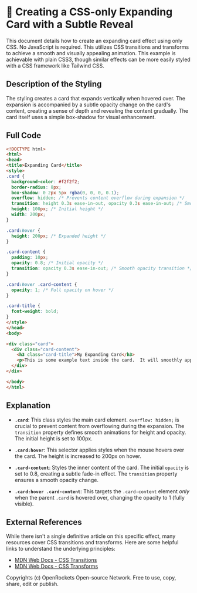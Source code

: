 # 🐞 Creating a CSS-only Expanding Card with a Subtle Reveal


This document details how to create an expanding card effect using only CSS.  No JavaScript is required. This utilizes CSS transitions and transforms to achieve a smooth and visually appealing animation.  This example is achievable with plain CSS3, though similar effects can be more easily styled with a CSS framework like Tailwind CSS.

## Description of the Styling

The styling creates a card that expands vertically when hovered over. The expansion is accompanied by a subtle opacity change on the card's content, creating a sense of depth and revealing the content gradually.  The card itself uses a simple box-shadow for visual enhancement.

## Full Code

```html
<!DOCTYPE html>
<html>
<head>
<title>Expanding Card</title>
<style>
.card {
  background-color: #f2f2f2;
  border-radius: 8px;
  box-shadow: 0 2px 5px rgba(0, 0, 0, 0.1);
  overflow: hidden; /* Prevents content overflow during expansion */
  transition: height 0.3s ease-in-out, opacity 0.3s ease-in-out; /* Smooth transitions */
  height: 100px; /* Initial height */
  width: 200px;
}

.card:hover {
  height: 200px; /* Expanded height */
}

.card-content {
  padding: 10px;
  opacity: 0.8; /* Initial opacity */
  transition: opacity 0.3s ease-in-out; /* Smooth opacity transition */
}

.card:hover .card-content {
  opacity: 1; /* Full opacity on hover */
}

.card-title {
  font-weight: bold;
}
</style>
</head>
<body>

<div class="card">
  <div class="card-content">
    <h3 class="card-title">My Expanding Card</h3>
    <p>This is some example text inside the card.  It will smoothly appear as you hover over the card.</p>
  </div>
</div>

</body>
</html>
```

## Explanation

* **`.card`**: This class styles the main card element.  `overflow: hidden;` is crucial to prevent content from overflowing during the expansion. The `transition` property defines smooth animations for height and opacity.  The initial height is set to 100px.

* **`.card:hover`**: This selector applies styles when the mouse hovers over the card.  The height is increased to 200px on hover.

* **`.card-content`**: Styles the inner content of the card. The initial `opacity` is set to 0.8, creating a subtle fade-in effect.  The `transition` property ensures a smooth opacity change.

* **`.card:hover .card-content`**: This targets the `.card-content` element *only* when the parent `.card` is hovered over,  changing the opacity to 1 (fully visible).


## External References

While there isn't a single definitive article on this specific effect, many resources cover CSS transitions and transforms.  Here are some helpful links to understand the underlying principles:

* [MDN Web Docs - CSS Transitions](https://developer.mozilla.org/en-US/docs/Web/CSS/transition)
* [MDN Web Docs - CSS Transforms](https://developer.mozilla.org/en-US/docs/Web/CSS/transform)


Copyrights (c) OpenRockets Open-source Network. Free to use, copy, share, edit or publish.

